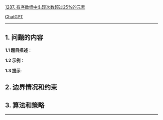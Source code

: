 [1287. 有序数组中出现次数超过25%的元素](https://leetcode.cn/problems/element-appearing-more-than-25-in-sorted-array)

[ChatGPT](chat.openai.com)

---

## 1. 问题的内容
**1.1 题目描述**：

**1.2 示例**：

**1.3 提示**:

## 2. 边界情况和约束


## 3. 算法和策略

---

